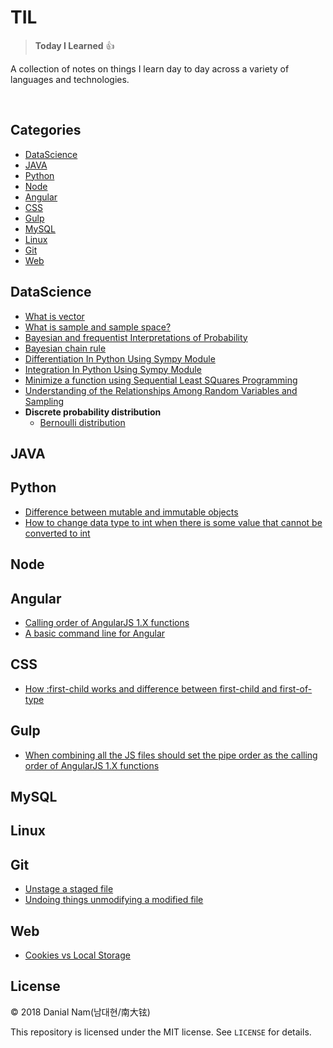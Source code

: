 # TIL

> **Today I Learned** :+1:

 A collection of notes on things I learn day to day across a
variety of languages and technologies.

<br/>

<!-- --- -->

## Categories

* [DataScience](#datascience)
* [JAVA](#java)
* [Python](#python)
* [Node](#node)
* [Angular](#angular)
* [CSS](#css)
* [Gulp](#gulp)
* [MySQL](#mysql)
* [Linux](#linux)
* [Git](#git)
* [Web](#web)

<!-- --- -->

## DataScience
- [What is vector](dataScience/what-is-vector.md)
- [What is sample and sample space?](dataScience/what-is-sample-and-sample-space.md)
- [Bayesian and frequentist Interpretations of Probability](dataScience/bayesian-and-frequentist-interpretations-of-probability.md)
- [Bayesian chain rule](dataScience/bayesian-chain-rule.md)
- [Differentiation In Python Using Sympy Module](dataScience/differentiation-in-python-using-sympy-module.md)
- [Integration In Python Using Sympy Module](dataScience/integration-in-python-using-sympy-module.md)
- [Minimize a function using Sequential Least SQuares Programming](dataScience/minimize-a-function-using-sequential-least-squares-programming.md)
- [Understanding of the Relationships Among Random Variables and Sampling](dataScience/understanding-of-the-relationships-among-random-variables-and-sampling.md)
- **Discrete probability distribution**
  + [Bernoulli distribution](dataScience/bernoulli-distribution.md)

## JAVA

## Python
- [Difference between mutable and immutable objects](python/difference-between-mutable-and-immutable-objects.md)
- [How to change data type to int when there is some value that cannot be converted to int](python/how-to-change-data-type-to-int-when-there-is-some-value-that-cannot-be-converted-to-int.md)

## Node

## Angular
- [Calling order of AngularJS 1.X functions](angular/calling-order-of-AngularJS-functions.md)
- [A basic command line for Angular](angular/a-basic-command-line-for-Angular.md)

## CSS
- [How :first-child works and difference between first-child and first-of-type](css/how-first-child-works-and-difference-between-first-child-and-first-of-type.md)

## Gulp
- [When combining all the JS files should set the pipe order as the calling order of AngularJS 1.X functions](gulp/setting-the-pipe-order-as-the-calling-order-of-angluarjs.md)

## MySQL

## Linux

## Git
- [Unstage a staged file](git/unstage-a-staged-file.md)
- [Undoing things unmodifying a modified file](git/undoing-things-unmodifying-a-modified-file.md)

## Web
- [Cookies vs Local Storage](web/cookies-vs-local-storage.md)

## License

&copy; 2018 Danial Nam(남대현/南大铉)

This repository is licensed under the MIT license. See `LICENSE` for
details.
